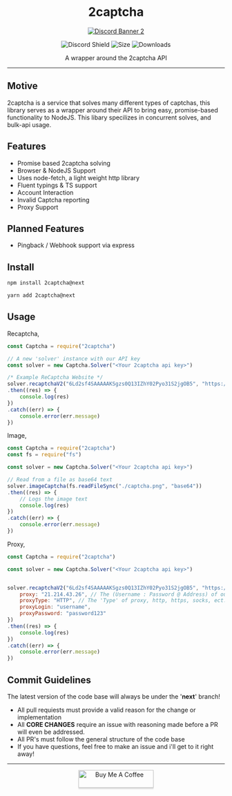 <center>
    <h1>
        2captcha
    </h1>


<a href="https://discord.gg/tamVs2Ujrf">
    <img src="https://discordapp.com/api/guilds/769020183540400128/widget.png?style=banner2" alt="Discord Banner 2"/>
</a>

![Discord Shield](https://img.shields.io/github/commit-activity/m/furry/2captcha)
![Size](https://img.shields.io/bundlephobia/min/2captcha)
![Downloads](https://img.shields.io/npm/dw/2captcha)

</center>

<center>A wrapper around the 2captcha API</center>

<hr>

## Motive

2captcha is a service that solves many different types of captchas, this library serves as a wrapper around their API to bring easy, promise-based functionality to NodeJS. This libary specilizes in concurrent solves, and bulk-api usage.

## Features

- Promise based 2captcha solving
- Browser & NodeJS Support
- Uses node-fetch, a light weight http library
- Fluent typings & TS support
- Account Interaction
- Invalid Captcha reporting
- Proxy Support

## Planned Features

- Pingback / Webhook support via express

## Install

```sh
npm install 2captcha@next
```
```sh
yarn add 2captcha@next
```

## Usage


Recaptcha,
```js
const Captcha = require("2captcha")

// A new 'solver' instance with our API key
const solver = new Captcha.Solver("<Your 2captcha api key>")

/* Example ReCaptcha Website */
solver.recaptchaV2("6Ld2sf4SAAAAAKSgzs0Q13IZhY02Pyo31S2jgOB5", "https://patrickhlauke.github.io/recaptcha/")
.then((res) => {
    console.log(res)
})
.catch((err) => {
    console.error(err.message)
})
```

Image,
```js
const Captcha = require("2captcha")
const fs = require("fs")

const solver = new Captcha.Solver("<Your 2captcha api key>")

// Read from a file as base64 text
solver.imageCaptcha(fs.readFileSync("./captcha.png", "base64"))
.then((res) => {
    // Logs the image text
    console.log(res)
})
.catch((err) => {
    console.error(err.message)
})
```

Proxy,
```js
const Captcha = require("2captcha")

const solver = new Captcha.Solver("<Your 2captcha api key>")


solver.recaptchaV2("6Ld2sf4SAAAAAKSgzs0Q13IZhY02Pyo31S2jgOB5", "https://patrickhlauke.github.io/recaptcha/", true /* for proxied */, false /* not enterprise */, {
    proxy: "21.214.43.26", // The (Username : Password @ Address) of our chosen proxy
    proxyType: "HTTP", // The 'Type' of proxy, http, https, socks, ect.
    proxyLogin: "username",
    proxyPassword: "password123"
})
.then((res) => {
    console.log(res)
})
.catch((err) => {
    console.error(err.message)
})
```

## Commit Guidelines

The latest version of the code base will always be under the '**next**' branch!

- All pull requiests must provide a valid reason for the change or implementation
- All **CORE CHANGES** require an issue with reasoning made before a PR will even be addressed.
- All PR's must follow the general structure of the code base
- If you have questions, feel free to make an issue and i'll get to it right away!

<hr>
<div style="text-align: center">
<a href="https://www.buymeacoffee.com/ether" target="_blank"><img src="https://www.buymeacoffee.com/assets/img/custom_images/orange_img.png" alt="Buy Me A Coffee" style="height: 41px !important;width: 174px !important;box-shadow: 0px 3px 2px 0px rgba(190, 190, 190, 0.5) !important;-webkit-box-shadow: 0px 3px 2px 0px rgba(190, 190, 190, 0.5) !important;" ></a>
</div>
